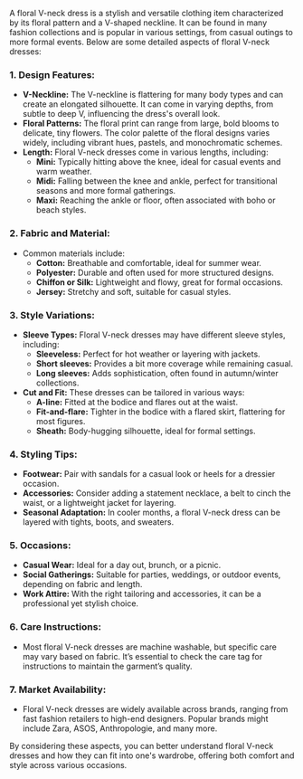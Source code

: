A floral V-neck dress is a stylish and versatile clothing item characterized by its floral pattern and a V-shaped neckline. It can be found in many fashion collections and is popular in various settings, from casual outings to more formal events. Below are some detailed aspects of floral V-neck dresses:

### 1. **Design Features:**
   - **V-Neckline:** The V-neckline is flattering for many body types and can create an elongated silhouette. It can come in varying depths, from subtle to deep V, influencing the dress's overall look.
   - **Floral Patterns:** The floral print can range from large, bold blooms to delicate, tiny flowers. The color palette of the floral designs varies widely, including vibrant hues, pastels, and monochromatic schemes.
   - **Length:** Floral V-neck dresses come in various lengths, including:
     - **Mini:** Typically hitting above the knee, ideal for casual events and warm weather.
     - **Midi:** Falling between the knee and ankle, perfect for transitional seasons and more formal gatherings.
     - **Maxi:** Reaching the ankle or floor, often associated with boho or beach styles.

### 2. **Fabric and Material:**
   - Common materials include:
     - **Cotton:** Breathable and comfortable, ideal for summer wear.
     - **Polyester:** Durable and often used for more structured designs.
     - **Chiffon or Silk:** Lightweight and flowy, great for formal occasions.
     - **Jersey:** Stretchy and soft, suitable for casual styles.

### 3. **Style Variations:**
   - **Sleeve Types:** Floral V-neck dresses may have different sleeve styles, including:
     - **Sleeveless:** Perfect for hot weather or layering with jackets.
     - **Short sleeves:** Provides a bit more coverage while remaining casual.
     - **Long sleeves:** Adds sophistication, often found in autumn/winter collections.
   - **Cut and Fit:** These dresses can be tailored in various ways:
     - **A-line:** Fitted at the bodice and flares out at the waist.
     - **Fit-and-flare:** Tighter in the bodice with a flared skirt, flattering for most figures.
     - **Sheath:** Body-hugging silhouette, ideal for formal settings.

### 4. **Styling Tips:**
   - **Footwear:** Pair with sandals for a casual look or heels for a dressier occasion.
   - **Accessories:** Consider adding a statement necklace, a belt to cinch the waist, or a lightweight jacket for layering.
   - **Seasonal Adaptation:** In cooler months, a floral V-neck dress can be layered with tights, boots, and sweaters.

### 5. **Occasions:**
   - **Casual Wear:** Ideal for a day out, brunch, or a picnic. 
   - **Social Gatherings:** Suitable for parties, weddings, or outdoor events, depending on fabric and length.
   - **Work Attire:** With the right tailoring and accessories, it can be a professional yet stylish choice.

### 6. **Care Instructions:**
   - Most floral V-neck dresses are machine washable, but specific care may vary based on fabric. It’s essential to check the care tag for instructions to maintain the garment’s quality.

### 7. **Market Availability:**
   - Floral V-neck dresses are widely available across brands, ranging from fast fashion retailers to high-end designers. Popular brands might include Zara, ASOS, Anthropologie, and many more.

By considering these aspects, you can better understand floral V-neck dresses and how they can fit into one's wardrobe, offering both comfort and style across various occasions.